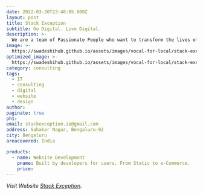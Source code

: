 ```yaml
---
date: 2022-03-30T23:48:05.000Z
layout: post
title: Stack Exception
subtitle: Go Digital. Live Digital.
description: >-
  We are a team of Passionate People who want to transform the lives of people and businesses with the Technology by helping them take full advantage of the Digital Presence.
image: >-
  https://swadeshihub.github.io/assets/images/vocal-for-local/stack-exception/slider1.jpeg
optimized_image: >-
  https://swadeshihub.github.io/assets/images/vocal-for-local/stack-exception/slider1.jpeg
category: consulting
tags:
  - IT
  - consulting
  - digital
  - website
  - design
author: 
paginate: true
ph1: 
email: stackexception.io@gmail.com
address: Sahakar Nagar, Bengaluru-92
city: Bengaluru
areacovered: India

products:
  - name: Website Development 
    pname: Built by developers for users. From Static to e-Commerce.
    price: 
---
```


_Visit Website [Stack Exception](https://stack-exception.github.io)._
